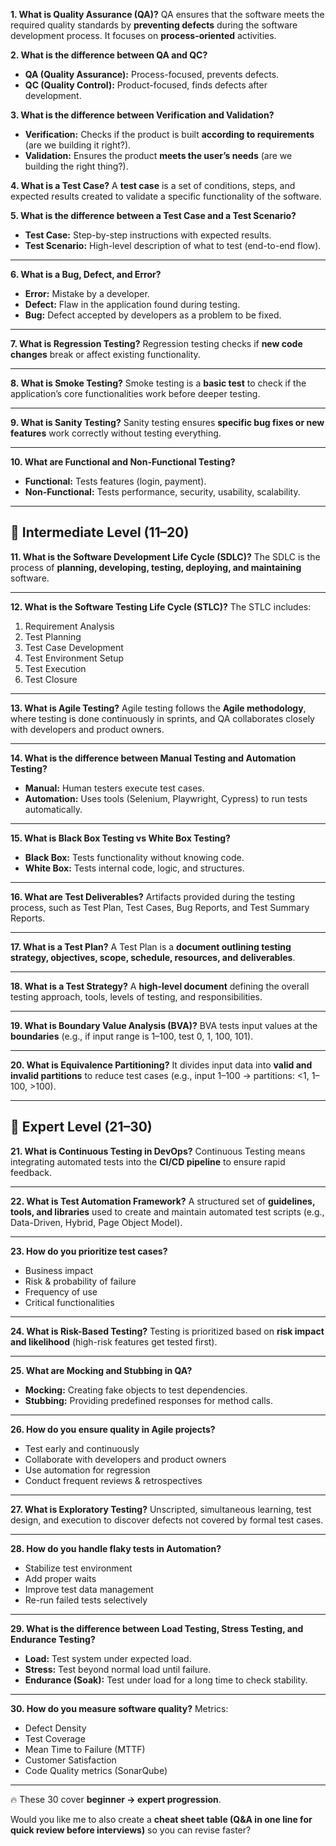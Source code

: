 **1. What is Quality Assurance (QA)?**
QA ensures that the software meets the required quality standards by **preventing defects** during the software development process. It focuses on **process-oriented** activities.

**2. What is the difference between QA and QC?**

* **QA (Quality Assurance):** Process-focused, prevents defects.
* **QC (Quality Control):** Product-focused, finds defects after development.

**3. What is the difference between Verification and Validation?**

* **Verification:** Checks if the product is built **according to requirements** (are we building it right?).
* **Validation:** Ensures the product **meets the user’s needs** (are we building the right thing?).

**4. What is a Test Case?**
A **test case** is a set of conditions, steps, and expected results created to validate a specific functionality of the software.

**5. What is the difference between a Test Case and a Test Scenario?**

* **Test Case:** Step-by-step instructions with expected results.
* **Test Scenario:** High-level description of what to test (end-to-end flow).

---

**6. What is a Bug, Defect, and Error?**

* **Error:** Mistake by a developer.
* **Defect:** Flaw in the application found during testing.
* **Bug:** Defect accepted by developers as a problem to be fixed.

---

**7. What is Regression Testing?**
Regression testing checks if **new code changes** break or affect existing functionality.

---

**8. What is Smoke Testing?**
Smoke testing is a **basic test** to check if the application’s core functionalities work before deeper testing.

---

**9. What is Sanity Testing?**
Sanity testing ensures **specific bug fixes or new features** work correctly without testing everything.

---

**10. What are Functional and Non-Functional Testing?**

* **Functional:** Tests features (login, payment).
* **Non-Functional:** Tests performance, security, usability, scalability.

---

## 🔹 Intermediate Level (11–20)

**11. What is the Software Development Life Cycle (SDLC)?**
The SDLC is the process of **planning, developing, testing, deploying, and maintaining** software.

---

**12. What is the Software Testing Life Cycle (STLC)?**
The STLC includes:

1. Requirement Analysis
2. Test Planning
3. Test Case Development
4. Test Environment Setup
5. Test Execution
6. Test Closure

---

**13. What is Agile Testing?**
Agile testing follows the **Agile methodology**, where testing is done continuously in sprints, and QA collaborates closely with developers and product owners.

---

**14. What is the difference between Manual Testing and Automation Testing?**

* **Manual:** Human testers execute test cases.
* **Automation:** Uses tools (Selenium, Playwright, Cypress) to run tests automatically.

---

**15. What is Black Box Testing vs White Box Testing?**

* **Black Box:** Tests functionality without knowing code.
* **White Box:** Tests internal code, logic, and structures.

---

**16. What are Test Deliverables?**
Artifacts provided during the testing process, such as Test Plan, Test Cases, Bug Reports, and Test Summary Reports.

---

**17. What is a Test Plan?**
A Test Plan is a **document outlining testing strategy, objectives, scope, schedule, resources, and deliverables**.

---

**18. What is a Test Strategy?**
A **high-level document** defining the overall testing approach, tools, levels of testing, and responsibilities.

---

**19. What is Boundary Value Analysis (BVA)?**
BVA tests input values at the **boundaries** (e.g., if input range is 1–100, test 0, 1, 100, 101).

---

**20. What is Equivalence Partitioning?**
It divides input data into **valid and invalid partitions** to reduce test cases (e.g., input 1–100 → partitions: <1, 1–100, >100).

---

## 🔹 Expert Level (21–30)

**21. What is Continuous Testing in DevOps?**
Continuous Testing means integrating automated tests into the **CI/CD pipeline** to ensure rapid feedback.

---

**22. What is Test Automation Framework?**
A structured set of **guidelines, tools, and libraries** used to create and maintain automated test scripts (e.g., Data-Driven, Hybrid, Page Object Model).

---

**23. How do you prioritize test cases?**

* Business impact
* Risk & probability of failure
* Frequency of use
* Critical functionalities

---

**24. What is Risk-Based Testing?**
Testing is prioritized based on **risk impact and likelihood** (high-risk features get tested first).

---

**25. What are Mocking and Stubbing in QA?**

* **Mocking:** Creating fake objects to test dependencies.
* **Stubbing:** Providing predefined responses for method calls.

---

**26. How do you ensure quality in Agile projects?**

* Test early and continuously
* Collaborate with developers and product owners
* Use automation for regression
* Conduct frequent reviews & retrospectives

---

**27. What is Exploratory Testing?**
Unscripted, simultaneous learning, test design, and execution to discover defects not covered by formal test cases.

---

**28. How do you handle flaky tests in Automation?**

* Stabilize test environment
* Add proper waits
* Improve test data management
* Re-run failed tests selectively

---

**29. What is the difference between Load Testing, Stress Testing, and Endurance Testing?**

* **Load:** Test system under expected load.
* **Stress:** Test beyond normal load until failure.
* **Endurance (Soak):** Test under load for a long time to check stability.

---

**30. How do you measure software quality?**
Metrics:

* Defect Density
* Test Coverage
* Mean Time to Failure (MTTF)
* Customer Satisfaction
* Code Quality metrics (SonarQube)

---

🔥 These 30 cover **beginner → expert progression**.

Would you like me to also create a **cheat sheet table (Q\&A in one line for quick review before interviews)** so you can revise faster?
